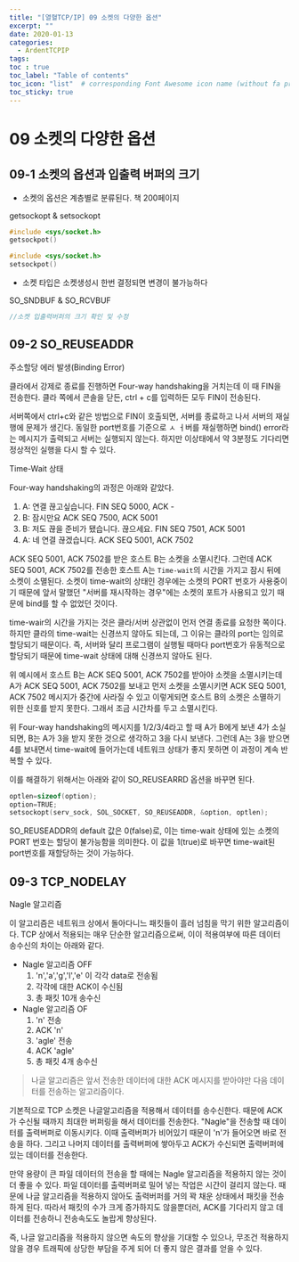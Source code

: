 ```yaml
---
title: "[열혈TCP/IP] 09 소켓의 다양한 옵션"
excerpt: ""
date: 2020-01-13
categories:
  - ArdentTCPIP
tags:
toc : true
toc_label: "Table of contents"
toc_icon: "list"  # corresponding Font Awesome icon name (without fa prefix)
toc_sticky: true
---
```


# 09 소켓의 다양한 옵션

## 09-1 소켓의 옵션과 입출력 버퍼의 크기

- 소켓의 옵션은 계층별로 분류된다. 책 200페이지


getsockopt & setsockopt

```c
#include <sys/socket.h>
getsockpot()
```

```c
#include <sys/socket.h>
setsockpot()
```
- 소켓 타입은 소켓생성시 한번 결정되면 변경이 불가능하다

SO_SNDBUF & SO_RCVBUF

```c
//소켓 입출력버퍼의 크기 확인 및 수정
```

## 09-2 SO_REUSEADDR

주소할당 에러 발생(Binding Error)  

클라에서 강제로 종료를 진행하면 Four-way handshaking을 거치는데 이 때 FIN을 전송한다. 클라 쪽에서 콘솔을 닫든, ctrl + c를 입력하든 모두 FIN이 전송된다.  

서버쪽에서 ctrl+c와 같은 방법으로 FIN이 호출되면, 서버를 종료하고 나서 서버의 재실행에 문제가 생긴다. 동일한 port번호를 기준으로 ㅅ ㅓ버를 재실행하면 bind() error라는 메시지가 출력되고 서버는 실행되지 않는다. 하지만 이상태에서 약 3분정도 기다리면 정상적인 실행을 다시 할 수 있다. 

Time-Wait 상태  

Four-way handshaking의 과정은 아래와 같았다.

1. A: 연결 끊고싶습니다. FIN SEQ 5000, ACK -
1. B: 잠시만요 ACK SEQ 7500, ACK 5001
1. B: 저도 끊을 준비가 됐습니다. 끊으세요. FIN SEQ 7501, ACK 5001
1. A: 네 연결 끊겠습니다. ACK SEQ 5001, ACK 7502

ACK SEQ 5001, ACK 7502를 받은 호스트 B는 소켓을 소멸시킨다. 그런데 ACK SEQ 5001, ACK 7502를 전송한 호스트 A는 `Time-wait`의 시간을 가지고 잠시 뒤에 소켓이 소멸된다. 소켓이 time-wait의 상태인 경우에는 소켓의 PORT 번호가 사용중이기 때문에 앞서 말했던 "서버를 재시작하는 경우"에는 소켓의 포트가 사용되고 있기 때문에 bind를 할 수 없었던 것이다.  

time-wair의 시간을 가지는 것은 클라/서버 상관없이 먼저 연결 종료를 요청한 쪽이다. 하지만 클라의 time-wait는 신경쓰지 않아도 되는데, 그 이유는 클라의 port는 임의로 할당되기 때문이다. 즉, 서버와 달리 프로그램이 실행될 때마다 port번호가 유동적으로 할당되기 때문에 time-wait 상태에 대해 신경쓰지 않아도 된다.  

위 예시에서 호스트 B는 ACK SEQ 5001, ACK 7502를 받아야 소켓을 소멸시키는데 A가 ACK SEQ 5001, ACK 7502를 보내고 먼저 소켓을 소멸시키면 ACK SEQ 5001, ACK 7502 메시지가 중간에 사라질 수 있고 이렇게되면 호스트 B의 소켓은 소멸하기 위한 신호를 받지 못한다. 그래서 조금 시간차를 두고 소멸시킨다.  

위 Four-way handshaking의 메시지를 1/2/3/4라고 할 때 A가 B에게 보낸 4가 소실되면, B는 A가 3을 받지 못한 것으로 생각하고 3을 다시 보낸다. 그런데 A는 3을 받으면 4를 보내면서 time-wait에 들어가는데 네트워크 상태가 좋지 못하면 이 과정이 계속 반복할 수 있다. 

이를 해결하기 위해서는 아래와 같이 SO_REUSEARRD 옵션을 바꾸면 된다.

```c
optlen=sizeof(option);
option=TRUE;	
setsockopt(serv_sock, SOL_SOCKET, SO_REUSEADDR, &option, optlen);
```

SO_REUSEADDR의 default 값은 0(false)로, 이는 time-wait 상태에 있는 소켓의 PORT 번호는 할당이 불가능함을 의미한다. 이 값을 1(true)로 바꾸면 time-wait된 port번호를 재할당하는 것이 가능하다.  

## 09-3 TCP_NODELAY

Nagle 알고리즘  

이 알고리즘은 네트워크 상에서 돌아다니느 패킷들이 흘러 넘침을 막기 위한 알고리즘이다. TCP 상에서 적용되는 매우 단순한 알고리즘으로써, 이이 적용여부에 따른 데이터 송수신의 차이는 아래와 같다.

- Nagle 알고리즘 OFF
    1. 'n','a','g','l','e' 이 각각 data로 전송됨
    1. 각각에 대한 ACK이 수신됨
    1. 총 패킷 10개 송수신
- Nagle 알고리즘 OF
    1. 'n' 전송 
    1. ACK 'n'
    1. 'agle' 전송
    1. ACK 'agle'
    1. 총 패킷 4개 송수신

> 나글 알고리즘은 앞서 전송한 데이터에 대한 ACK 메시지를 받아야만 다음 데이터를 전송하는 알고리즘이다.

기본적으로 TCP 소켓은 나글알고리즘을 적용해서 데이터를 송수신한다. 때문에 ACK가 수신될 때까지 최대한 버퍼링을 해서 데이터를 전송한다. "Nagle"을 전송할 때 데이터를 출력버퍼로 이동시키다. 이때 출력버퍼가 비어있기 때문이 'n'가 들어오면 바로 전송을 하다. 그리고 나머지 데이터를 출력버퍼에 쌓아두고 ACK가 수신되면 출력버퍼에 있는 데이터를 전송한다.  

만약 용량이 큰 파일 데이터의 전송을 할 때에는 Nagle 알고리즘을 적용하지 않는 것이 더 좋을 수 있다. 파일 데이터를 출력버퍼로 밀어 넣는 작업은 시간이 걸리지 않는다. 때문에 나글 알고리즘을 적용하지 않아도 출력버퍼를 거의 꽉 채운 상태에서 패킷을 전송하게 된다. 따라서 패킷의 수가 크게 증가하지도 않을뿐더러, ACK를 기다리지 않고 데이터를 전송하니 전송속도도 놀랍게 향상된다.  

즉, 나글 알고리즘을 적용하지 않으면 속도의 향상을 기대할 수 있으나, 무조건 적용하지 않을 경우 트래픽에 상당한 부담을 주게 되어 더 좋지 않은 결과를 얻을 수 있다.  